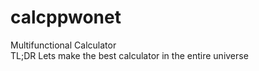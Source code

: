 # calcppwonet
Multifunctional Calculator<br>
TL;DR
Lets make the best calculator in the entire universe
